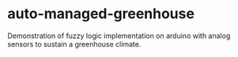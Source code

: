 # auto-managed-greenhouse
Demonstration of fuzzy logic implementation on arduino with analog sensors to sustain a greenhouse climate.
